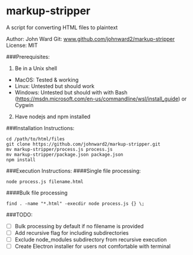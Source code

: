 # markup-stripper
A script for converting HTML files to plaintext

Author: John Ward
Git: www.github.com/johnward2/markup-stripper
License: MIT

###Prerequisites:
1) Be in a Unix shell
 - MacOS: Tested & working
 - Linux: Untested but should work
 - Windows: Untested but should with with Bash (https://msdn.microsoft.com/en-us/commandline/wsl/install_guide) or Cygwin

2) Have nodejs and npm installed

###Installation Instructions:
```
cd /path/to/html/files
git clone https://github.com/johnward2/markup-stripper.git
mv markup-stripper/process.js process.js
mv markup-stripper/package.json package.json
npm install
```

###Execution Instructions:
####Single file processing:
```
node process.js filename.html
```

####Bulk file processing
```
find . -name "*.html" -execdir node process.js {} \;
```

###TODO:
 - [ ] Bulk processing by default if no filename is provided
 - [ ] Add recursive flag for including subdirectories
 - [ ] Exclude node_modules subdirectory from recursive execution
 - [ ] Create Electron installer for users not comfortable with terminal
